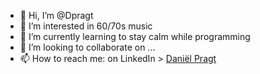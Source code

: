 - 👋 Hi, I’m @Dpragt
- 👀 I’m interested in 60/70s music
- 🌱 I’m currently learning to stay calm while programming
- 💞️ I’m looking to collaborate on ...
- 📫 How to reach me: on LinkedIn > [ Daniël Pragt](https://www.linkedin.com/in/dani%C3%ABl-pragt-953b011a5/)

<!---
Dpragt/Dpragt is a ✨ special ✨ repository because its `README.md` (this file) appears on your GitHub profile.
You can click the Preview link to take a look at your changes.
--->
